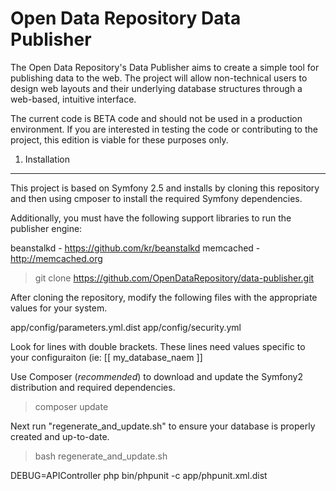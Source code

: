 Open Data Repository Data Publisher
===================================

The Open Data Repository's Data Publisher aims to create a simple tool
for publishing data to the web.  The project will allow non-technical
users to design web layouts and their underlying database structures
through a web-based, intuitive interface.

The current code is BETA code and should not be used in a production 
environment.  If you are interested in testing the code or contributing
to the project, this edition is viable for these purposes only.

1) Installation
----------------------------------

This project is based on Symfony 2.5 and installs by cloning this 
repository and then using cmposer to install the required Symfony 
dependencies.

Additionally, you must have the following support libraries to 
run the publisher engine:

beanstalkd - https://github.com/kr/beanstalkd
memcached - http://memcached.org

> git clone https://github.com/OpenDataRepository/data-publisher.git

After cloning the repository, modify the following files with the
appropriate values for your system.  

app/config/parameters.yml.dist
app/config/security.yml

Look for lines with double brackets.  These lines need values specific
to your configuraiton (ie:  [[ my_database_naem ]]

Use Composer (*recommended*) to download and  update the Symfony2
distribution and required dependencies.

> composer update

Next run "regenerate_and_update.sh" to ensure your database is properly
created and up-to-date.

> bash regenerate_and_update.sh






 DEBUG=APIController php bin/phpunit -c app/phpunit.xml.dist